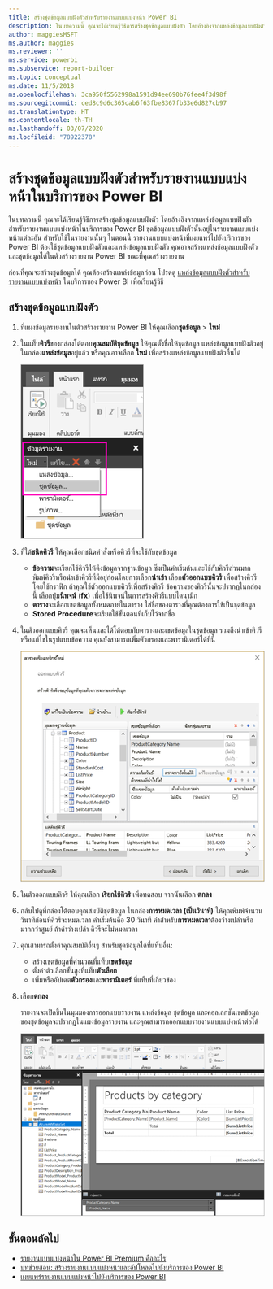 ```yaml
---
title: สร้างชุดข้อมูลแบบฝังตัวสำหรับรายงานแบบแบ่งหน้า Power BI
description: ในบทความนี้ คุณจะได้เรียนรู้วิธีการสร้างชุดข้อมูลแบบฝังตัว โดยอ้างอิงจากแหล่งข้อมูลแบบฝังตัว สำหรับรายงานแบบแบ่งหน้าในบริการของ Power BI
author: maggiesMSFT
ms.author: maggies
ms.reviewer: ''
ms.service: powerbi
ms.subservice: report-builder
ms.topic: conceptual
ms.date: 11/5/2018
ms.openlocfilehash: 3ca950f5562998a1591d94ee690b76fee4f3d98f
ms.sourcegitcommit: ced8c9d6c365cab6f63fbe8367fb33e6d827cb97
ms.translationtype: HT
ms.contentlocale: th-TH
ms.lasthandoff: 03/07/2020
ms.locfileid: "78922378"
---
```

# <a name="create-an-embedded-dataset-for-a-paginated-report-in-the-power-bi-service"></a>สร้างชุดข้อมูลแบบฝังตัวสำหรับรายงานแบบแบ่งหน้าในบริการของ Power BI

ในบทความนี้ คุณจะได้เรียนรู้วิธีการสร้างชุดข้อมูลแบบฝังตัว โดยอ้างอิงจากแหล่งข้อมูลแบบฝังตัว สำหรับรายงานแบบแบ่งหน้าในบริการของ Power BI ชุดข้อมูลแบบฝังตัวนั้นอยู่ในรายงานแบบแบ่งหน้าแต่ละอัน สำหรับใช้ในรายงานนั้นๆ ในตอนนี้ รายงานแบบแบ่งหน้าที่เผยแพร่ไปยังบริการของ Power BI ต้องใช้ชุดข้อมูลแบบฝังตัวและแหล่งข้อมูลแบบฝังตัว คุณอาจสร้างแหล่งข้อมูลแบบฝังตัวและชุดข้อมูลได้ในตัวสร้างรายงาน Power BI ขณะที่คุณสร้างรายงาน 

ก่อนที่คุณจะสร้างชุดข้อมูลได้ คุณต้องสร้างแหล่งข้อมูลก่อน โปรดดู [แหล่งข้อมูลแบบฝังตัวสำหรับรายงานแบบแบ่งหน้า](paginated-reports-embedded-data-source.md) ในบริการของ Power BI เพื่อเรียนรู้วิธี
  
## <a name="create-an-embedded-dataset"></a>สร้างชุดข้อมูลแบบฝังตัว
  
1. ที่แผงข้อมูลรายงานในตัวสร้างรายงาน Power BI ให้คุณเลือก**ชุดข้อมูล** > **ใหม่**

1. ในแท็บ**คิวรี**ของกล่องโต้ตอบ**คุณสมบัติชุดข้อมูล** ให้คุณตั้งชื่อให้ชุดข้อมูล แหล่งข้อมูลแบบฝังตัวอยู่ในกล่อง**แหล่งข้อมูล**อยู่แล้ว หรือคุณอาจเลือก **ใหม่** เพื่อสร้างแหล่งข้อมูลแบบฝังตัวอื่นได้
 
   ![ชุดข้อมูลใหม่](media/paginated-reports-create-embedded-dataset/power-bi-paginated-new-dataset.png)  

3. ที่ใต้**ชนิดคิวรี** ให้คุณเลือกชนิดคำสั่งหรือคิวรีที่จะใช้กับชุดข้อมูล 
    - **ข้อความ**จะเรียกใช้คิวรีให้ดึงข้อมูลจากฐานข้อมูล ซึ่งเป็นค่าเริ่มต้นและใช้กับคิวรีส่วนมาก พิมพ์คิวรีหรือนำเข้าคิวรีที่มีอยู่ก่อนโดยการเลือก**นำเข้า** เลือก**ตัวออกแบบคิวรี** เพื่อสร้างคิวรีโดยใช้กราฟิก ถ้าคุณใช้ตัวออกแบบคิวรีเพื่อสร้างคิวรี ข้อความของคิวรีนั้นจะปรากฏในกล่องนี้ เลือกปุ่ม**นิพจน์** (**fx**) เพื่อใช้นิพจน์ในการสร้างคิวรีแบบไดนามิก 
    - **ตาราง**จะเลือกเขตข้อมูลทั้งหมดภายในตาราง ใส่ชื่อของตารางที่คุณต้องการใช้เป็นชุดข้อมูล
    - **Stored Procedure**จะเรียกใช้ขั้นตอนที่เก็บไว้จากชื่อ

4. ในตัวออกแบบคิวรี คุณจะเห็นและได้โต้ตอบกับตารางและเขตข้อมูลในชุดข้อมูล รวมถึงนำเข้าคิวรีหรือแก้ไขในรูปแบบข้อความ คุณยังสามารถเพิ่มตัวกรองและพารามิเตอร์ได้ที่นี่ 

    ![ตัวออกแบบคิวรี](media/paginated-reports-create-embedded-dataset/power-bi-paginated-embedded-dataset-edit-query.png)

5. ในตัวออกแบบคิวรี ให้คุณเลือก **เรียกใช้คิวรี** เพื่อทดสอบ จากนั้นเลือก **ตกลง**

1. กลับไปดูที่กล่องโต้ตอบคุณสมบัติชุดข้อมูล ในกล่อง**การหมดเวลา (เป็นวินาที)** ให้คุณพิมพ์จำนวนวินาทีก่อนที่คิวรีจะหมดเวลา ค่าเริ่มต้นคือ 30 วินาที ค่าสำหรับ**การหมดเวลา**ต้องว่างเปล่าหรือมากกว่าศูนย์ ถ้าค่าว่างเปล่า คิวรีจะไม่หมดเวลา

7.  คุณสามารถตั้งค่าคุณสมบัติอื่นๆ สำหรับชุดข้อมูลได้ที่แท็บอื่น:
    - สร้างเขตข้อมูลที่คำนวณที่แท็บ**เขตข้อมูล**
    - ตั้งค่าตัวเลือกขั้นสูงที่แท็บ**ตัวเลือก**
    - เพิ่มหรืออัปเดต**ตัวกรอง**และ**พารามิเตอร์** ที่แท็บที่เกี่ยวข้อง

8. เลือก**ตกลง**
 
   รายงานจะเปิดขึ้นในมุมมองการออกแบบรายงาน แหล่งข้อมูล ชุดข้อมูล และคอลเลกชันเขตข้อมูลของชุดข้อมูลจะปรากฏในแผงข้อมูลรายงาน และคุณสามารถออกแบบรายงานแบบแบ่งหน้าต่อได้  

    ![ชุดข้อมูลในมุมมองการออกแบบรายงาน](media/paginated-reports-create-embedded-dataset/power-bi-paginated-embedded-dataset-report-design-view.png) 
 
## <a name="next-steps"></a>ขั้นตอนถัดไป 

- [รายงานแบบแบ่งหน้าใน Power BI Premium คืออะไร](paginated-reports-report-builder-power-bi.md)  
- [บทช่วยสอน: สร้างรายงานแบบแบ่งหน้าและอัปโหลดไปยังบริการของ Power BI](paginated-reports-quickstart-aw.md)
- [เผยแพร่รายงานแบบแบ่งหน้าไปยังบริการของ Power BI](paginated-reports-save-to-power-bi-service.md)

